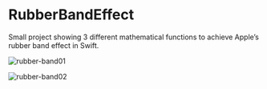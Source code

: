 # RubberBandEffect
Small project showing 3 different mathematical functions to achieve Apple’s rubber band effect in Swift. 

![rubber-band01](https://github.com/Produkt/RubberBandEffect/blob/master/Others/RubberBand_01.gif?raw=true) 

![rubber-band02](https://github.com/Produkt/RubberBandEffect/blob/master/Others/RubberBand_02.gif?raw=true)
